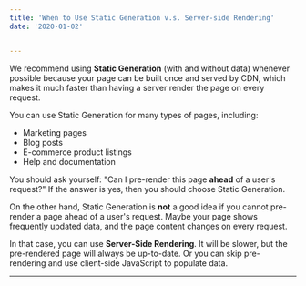 ```yaml
---
title: 'When to Use Static Generation v.s. Server-side Rendering'
date: '2020-01-02'


---
```

 We recommend using **Static Generation** (with and without data) whenever possible because your page can be built once and served by CDN, which makes it much faster than having a server render the page on every request.



You can use Static Generation for many types of pages, including:

- Marketing pages
- Blog posts
- E-commerce product listings
- Help and documentation

You should ask yourself: "Can I pre-render this page **ahead** of a user's request?" If the answer is yes, then you should choose Static Generation.

On the other hand, Static Generation is **not** a good idea if you cannot pre-render a page ahead of a user's request. Maybe your page shows frequently updated data, and the page content changes on every request.

In that case, you can use **Server-Side Rendering**. It will be slower, but the pre-rendered page will always be up-to-date. Or you can skip pre-rendering and use client-side JavaScript to populate data.

---